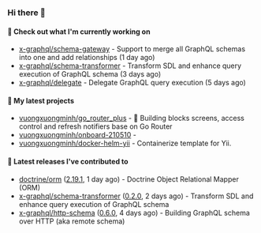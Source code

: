### Hi there 👋

#### 👷 Check out what I'm currently working on

- [x-graphql/schema-gateway](https://github.com/x-graphql/schema-gateway) - Support to merge all GraphQL schemas into one and add relationships (1 day ago)
- [x-graphql/schema-transformer](https://github.com/x-graphql/schema-transformer) - Transform SDL and enhance query execution of GraphQL schema (3 days ago)
- [x-graphql/delegate](https://github.com/x-graphql/delegate) - Delegate GraphQL query execution (5 days ago)

#### 🌱 My latest projects

- [vuongxuongminh/go_router_plus](https://github.com/vuongxuongminh/go_router_plus) - :office: Building blocks screens, access control and refresh notifiers base on Go Router
- [vuongxuongminh/onboard-210510](https://github.com/vuongxuongminh/onboard-210510) - 
- [vuongxuongminh/docker-helm-yii](https://github.com/vuongxuongminh/docker-helm-yii) - Containerize template for Yii.

#### 🔭 Latest releases I've contributed to

- [doctrine/orm](https://github.com/doctrine/orm) ([2.19.1](https://github.com/doctrine/orm/releases/tag/2.19.1), 1 day ago) - Doctrine Object Relational Mapper (ORM)
- [x-graphql/schema-transformer](https://github.com/x-graphql/schema-transformer) ([0.2.0](https://github.com/x-graphql/schema-transformer/releases/tag/0.2.0), 2 days ago) - Transform SDL and enhance query execution of GraphQL schema
- [x-graphql/http-schema](https://github.com/x-graphql/http-schema) ([0.6.0](https://github.com/x-graphql/http-schema/releases/tag/0.6.0), 4 days ago) - Building GraphQL schema over HTTP (aka remote schema)
